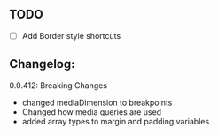 ## TODO
- [ ] Add Border style shortcuts

## Changelog:

0.0.412:
Breaking Changes
- changed mediaDimension to breakpoints
- Changed how media queries are used
- added array types to margin and padding variables


